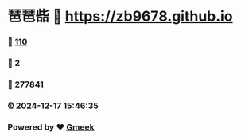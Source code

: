 # 琶琶啙 :link: https://zb9678.github.io 
### :page_facing_up: [110](https://zb9678.github.io/tag.html) 
### :speech_balloon: 2 
### :hibiscus: 277841 
### :alarm_clock: 2024-12-17 15:46:35 
### Powered by :heart: [Gmeek](https://github.com/Meekdai/Gmeek)

